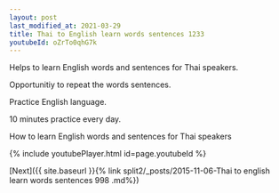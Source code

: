 ```yaml
---
layout: post
last_modified_at: 2021-03-29
title: Thai to English learn words sentences 1233 
youtubeId: oZrTo0qhG7k
---
```

 
 
Helps to learn English words and sentences for Thai speakers.

Opportunitiy to repeat the words sentences. 

Practice English language. 
 
10 minutes practice every day. 
 
How to learn English words and sentences for Thai speakers 
 
{% include youtubePlayer.html id=page.youtubeId %}
 
 
[Next]({{ site.baseurl }}{% link  split2/_posts/2015-11-06-Thai to english learn words sentences 998 .md%})
 
